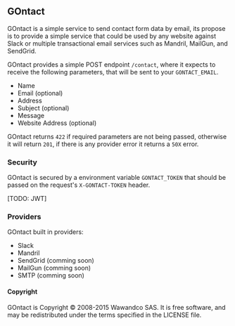 ## GOntact

GOntact is a simple service to send contact form data by email, its propose is to provide a simple service that could be used by any website against Slack or multiple transactional email services such as Mandril, MailGun, and SendGrid.

GOntact provides a simple POST endpoint `/contact`, where it expects to receive the following parameters, that will be sent to your `GONTACT_EMAIL`.

- Name
- Email (optional)
- Address
- Subject (optional)
- Message
- Website Address (optional)

GOntact returns `422` if required parameters are not being passed, otherwise it will return `201`, if there is any provider error it returns a `50X` error.

### Security

GOntact is secured by a environment variable `GONTACT_TOKEN` that should be passed on the request's `X-GONTACT-TOKEN` header.

[TODO: JWT]

### Providers

GOntact built in providers:

- Slack
- Mandril
- SendGrid (comming soon)
- MailGun (comming soon)
- SMTP (comming soon)

#### Copyright
GOntact is Copyright © 2008-2015 Wawandco SAS. It is free software, and may be redistributed under the terms specified in the LICENSE file.
